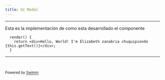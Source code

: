 ```yaml
---
title: Ui Modal
---
```

<SwmSnippet path="/src/components/my-component/my-component.tsx" line="29">

---

Esta es la implementación de como esta desarrollado el componente

```tsx
  render() {
    return <div>Hello, World! I'm Elizabeth zanabria chuquipiondo {this.getText()}</div>;
  }
```

---

</SwmSnippet>

&nbsp;

<SwmMeta version="3.0.0" repo-id="Z2l0aHViJTNBJTNBc3RlbmNpbCUzQSUzQVphcmVsYVphbmFicmlh" repo-name="stencil"><sup>Powered by [Swimm](https://app.swimm.io/)</sup></SwmMeta>
